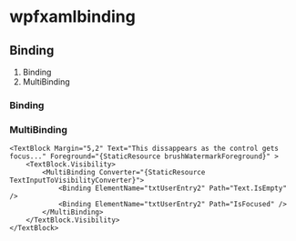 # wpfxamlbinding

## Binding
1. Binding
2. MultiBinding
### Binding
### MultiBinding
```
<TextBlock Margin="5,2" Text="This dissappears as the control gets focus..." Foreground="{StaticResource brushWatermarkForeground}" >
    <TextBlock.Visibility>
        <MultiBinding Converter="{StaticResource TextInputToVisibilityConverter}">
            <Binding ElementName="txtUserEntry2" Path="Text.IsEmpty" />
            <Binding ElementName="txtUserEntry2" Path="IsFocused" />
        </MultiBinding>
    </TextBlock.Visibility>
</TextBlock>
```
